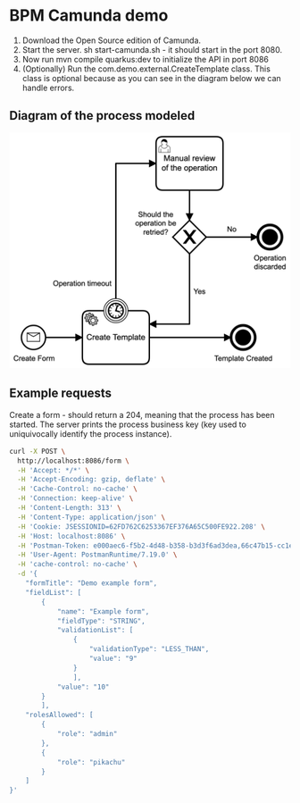 # BPM Camunda demo

1. Download the Open Source edition of Camunda.
2. Start the server. sh start-camunda.sh - it should start in the port 8080.
3. Now run mvn compile quarkus:dev to initialize the API in port 8086
4. (Optionally) Run the com.demo.external.CreateTemplate class. This class is optional because as 
you can see in the diagram below we can handle errors.


## Diagram of the process modeled
![Camunda diagram](/camunda-demo.png)


## Example requests
Create a form - should return a 204, meaning that the process has been started. The server prints the process business key (key used to uniquivocally identify the process instance).

```bash
curl -X POST \
  http://localhost:8086/form \
  -H 'Accept: */*' \
  -H 'Accept-Encoding: gzip, deflate' \
  -H 'Cache-Control: no-cache' \
  -H 'Connection: keep-alive' \
  -H 'Content-Length: 313' \
  -H 'Content-Type: application/json' \
  -H 'Cookie: JSESSIONID=62FD762C6253367EF376A65C500FE922.208' \
  -H 'Host: localhost:8086' \
  -H 'Postman-Token: e000aec6-f5b2-4d48-b358-b3d3f6ad3dea,66c47b15-cc1e-4f23-a62f-d5753913506d' \
  -H 'User-Agent: PostmanRuntime/7.19.0' \
  -H 'cache-control: no-cache' \
  -d '{
	"formTitle": "Demo example form",
	"fieldList": [
		{
			"name": "Example form",
			"fieldType": "STRING",
			"validationList": [
				{
					"validationType": "LESS_THAN",
					"value": "9"
				}
				],
			"value": "10"
		}
		],
	"rolesAllowed": [
		{
			"role": "admin"
		},	
		{
			"role": "pikachu"
		}
	]
}'
```



